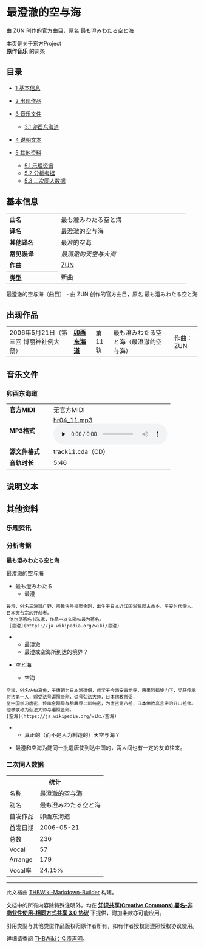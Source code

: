 # 最澄澈的空与海

<!-- source html: G:\repos\THBWiki-Markdown-Builder\THBWikiMarkdown\Temp\main\e\e4\ns0%3A%E6%9C%80%E6%BE%84%E6%BE%88%E7%9A%84%E7%A9%BA%E4%B8%8E%E6%B5%B7.html -->

由 ZUN 创作的官方曲目，原名 最も澄みわたる空と海

本页是关于东方Project  
 **原作音乐** 的词条

## 目录

- [1 基本信息](#基本信息)
- [2 出现作品](#出现作品)
- [3 音乐文件](#音乐文件)

  - [3.1 卯酉东海道](#卯酉东海道)



- [4 说明文本](#说明文本)
- [5 其他资料](#其他资料)

  - [5.1 乐理资讯](#乐理资讯)
  - [5.2 分析考据](#分析考据)
  - [5.3 二次同人数据](#二次同人数据)








## 基本信息

<table><tbody><tr><td style="width:120px"><b>曲名</b></td><td style="width:320px">最も澄みわたる空と海</td></tr><tr><td><b>译名</b></td><td>最澄澈的空与海</td></tr><tr><td><b>其他译名</b></td><td>最澄的空海</td></tr><tr><td><b>常见误译</b></td><td><s><i>最清澈的天空与大海</i></s></td></tr><tr><td><b>作曲</b></td><td><a href="./ZUN.md" title="ZUN">ZUN</a></td></tr><tr><th style="text-align: left;"><b>类型</b></th><td>新曲</td></tr></tbody></table>

最澄澈的空与海（曲目） - 由 ZUN 创作的官方曲目，原名 最も澄みわたる空と海

## 出现作品

<table>
<tbody><tr><td>2006年5月21日（第三回 博丽神社例大祭）</td><td><b><a href="./卯酉东海道.md" title="卯酉东海道">卯酉东海道</a></b></td><td>第11轨</td><td style="padding-left:5px;">最も澄みわたる空と海（最澄澈的空与海）</td><td style="padding-left:10px;">作曲：ZUN</td></tr>
</tbody></table>



## 音乐文件

### 卯酉东海道

<table><tbody><tr class="mw-empty-elt"></tr><tr><td width="100"><b>官方MIDI</b></td><td>无官方MIDI</td></tr><tr><td><b>MP3格式</b></td><td><a href="./文件-hr04_11.mp3.md" title="文件:hr04 11.mp3">hr04_11.mp3</a><br><audio src="https://upload.thwiki.cc/8/8d/hr04_11.mp3" loop="" controls="" preload="none"></audio></td></tr><tr><td><b>源文件格式</b></td><td>track11.cda（CD）</td></tr><tr><td><b>音轨时长</b></td><td>5:46</td></tr></tbody></table>



## 说明文本

## 其他资料

### 乐理资讯

### 分析考据
  
 **最も澄みわたる空と海** 
  
最澄澈的空与海
  

- 最も澄みわたる
  - 最澄


```
最澄，俗名三津首广野，密教法号福聚金刚，出生于日本近江国滋贺郡古市乡，平安时代僧人、日本天台宗的开创者。  
 他也是著名书法家，作品中以久隔帖最为著名。  
 [最澄](https://ja.wikipedia.org/wiki/最澄)
```

-   - 最澄澈
    - 最澄或空海所到达的境界？


- 空と海
  - 空海


```
空海，俗名佐伯真鱼，于唐朝为日本派遣僧，师学于今西安青龙寺，惠果阿都黎门下，受获传承付法第一人，赐受法号遍照金刚，谥号弘法大师，日本佛教僧侣，  
至中国学习唐密，传承金刚界与胎藏界二部纯密，为唐密第八祖，日本佛教真言宗的开山祖师。他被敬称为弘法大师与遍照金刚。  
[空海](https://ja.wikipedia.org/wiki/空海)
```

-   - 真正的（而不是人为制造的）天空与海？

- 最澄和空海为随同一批遣唐使到达中国的，两人间也有一定的友谊往来。


### 二次同人数据

<table><tbody><tr><th colspan="2">统计</th></tr>
<tr><td>名称</td><td>最澄澈的空与海</td></tr>
<tr><td>别名</td><td>最も澄みわたる空と海</td></tr>
<tr><td>首发作品</td><td>卯酉东海道</td></tr>
<tr><td>首发日期</td><td>2006-05-21</td></tr>
<tr><td>总数</td><td>236</td></tr>
<tr><td>Vocal</td><td>57</td></tr>
<tr><td>Arrange</td><td>179</td></tr>
<tr><td>Vocal率</td><td>24.15%</td></tr>
</tbody></table>




  
  

  





---

此文档由 [THBWiki-Markdown-Builder](https://github.com/Delsin-Yu/THBWiki-Markdown-Builder) 构建。

文档中的所有内容除特殊注明外，均在 [**知识共享(Creative Commons) 署名-非商业性使用-相同方式共享 3.0 协议**](https://creativecommons.org/licenses/by-sa/3.0/deed.zh-hans) 下提供，附加条款亦可能应用。

引用类型与其他类型作品版权归原作者所有，如有作者授权则遵照授权协议使用。

详细请查阅 [THBWiki：免责声明](https://thbwiki.cc/THBWiki:%E5%85%8D%E8%B4%A3%E5%A3%B0%E6%98%8E)。

